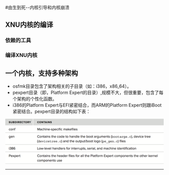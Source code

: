 #由生到死--内核引导和内核崩溃
## XNU内核的编译
### 依赖的工具
### 编译XNU内核

## 一个内核，支持多种架构
- osfmk目录包含了架构相关的子目录（如：i386，x86_64）。
- pexpert目录（即，Platform Expert的目录）,规模不大，但很重要，包含了每个架构的个性化函数。
- i386的Platform Expert与EFI紧密结合，而ARM的Platform Expert则跟iBoot紧密结合。pexpert目录的结构如下表：
 
![pexpert结构][1]



---
[1]: https://github.com/Easence/EADocuments/blob/master/Reading%20Notes/深入解析Mac%20OS%20X%20&%20iOS操作系统/Resources/Images/platformExpert.png?raw=true




